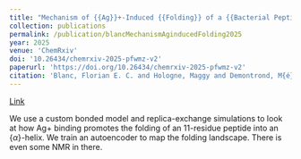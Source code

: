 ```yaml
---
title: "Mechanism of {{Ag}}+-Induced {{Folding}} of a {{Bacterial Peptide}} from {{Replica-Exchange Molecular Simulations}}"
collection: publications
permalink: /publication/blancMechanismAginducedFolding2025
year: 2025
venue: 'ChemRxiv' 
doi: '10.26434/chemrxiv-2025-pfwmz-v2'
paperurl: 'https://doi.org/10.26434/chemrxiv-2025-pfwmz-v2'
citation: 'Blanc, Florian E. C. and Hologne, Maggy and Demontrond, M{é}lodie and Chermette, Henry and Walker, Olivier (2025). "Mechanism of {{Ag}}+-Induced {{Folding}} of a {{Bacterial Peptide}} from {{Replica-Exchange Molecular Simulations}}." <i>ChemRxiv</i>'
---
```


[Link](https://doi.org/10.26434/chemrxiv-2025-pfwmz-v2)

We use a custom bonded model and replica-exchange simulations to look at how Ag+ binding promotes the folding of an 11-residue peptide into an {$\alpha$}-helix. We train an autoencoder to map the folding landscape. There is even some NMR in there.
